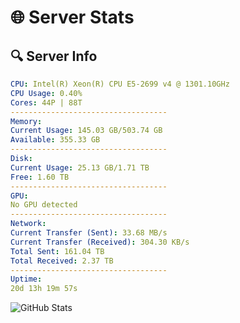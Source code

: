 # 🌐 Server Stats
## 🔍 Server Info
```yaml
CPU: Intel(R) Xeon(R) CPU E5-2699 v4 @ 1301.10GHz
CPU Usage: 0.40%
Cores: 44P | 88T
-----------------------------------
Memory:
Current Usage: 145.03 GB/503.74 GB
Available: 355.33 GB
-----------------------------------
Disk:
Current Usage: 25.13 GB/1.71 TB
Free: 1.60 TB
-----------------------------------
GPU:
No GPU detected
-----------------------------------
Network:
Current Transfer (Sent): 33.68 MB/s
Current Transfer (Received): 304.30 KB/s
Total Sent: 161.04 TB
Total Received: 2.37 TB
-----------------------------------
Uptime:
20d 13h 19m 57s
```
![GitHub Stats](https://img.shields.io/badge/Updated-2025-02-28_12:03:15-blue)